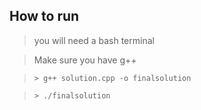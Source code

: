 ## How to run

> you will need a bash terminal

> Make sure you have g++

> ``> g++ solution.cpp -o finalsolution``

> ``> ./finalsolution``
